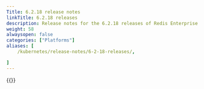 ```yaml
---
Title: 6.2.18 release notes
linkTitle: 6.2.18 releases
description: Release notes for the 6.2.18 releases of Redis Enterprise Software for Kubernetes. 
weight: 58
alwaysopen: false
categories: ["Platforms"]
aliases: [
    /kubernetes/release-notes/6-2-18-releases/,

]
---
```


{{<table-children columnNames="Version&nbsp;(Release&nbsp;date)&nbsp;,Major changes" columnSources="LinkTitle,Description" enableLinks="LinkTitle">}}